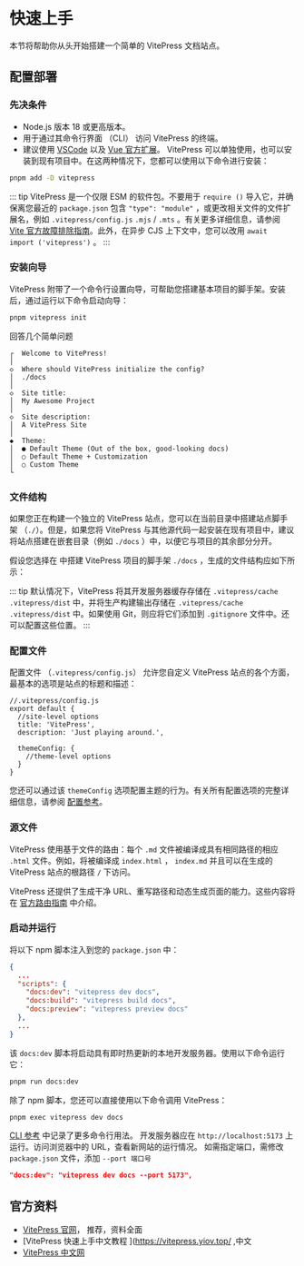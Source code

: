 # 快速上手
本节将帮助你从头开始搭建一个简单的 VitePress 文档站点。
## 配置部署
### 先决条件
- Node.js 版本 18 或更高版本。
- 用于通过其命令行界面 （CLI） 访问 VitePress 的终端。
- 建议使用 [VSCode](https://code.visualstudio.com/) 以及 [Vue 官方扩展](https://marketplace.visualstudio.com/items?itemName=Vue.volar)。
VitePress 可以单独使用，也可以安装到现有项目中。在这两种情况下，您都可以使用以下命令进行安装：
```sh
pnpm add -D vitepress
```
::: tip
VitePress 是一个仅限 ESM 的软件包。不要用于 `require ()` 导入它，并确保离您最近的 `package.json` 包含 `"type": "module"` ，或更改相关文件的文件扩展名，例如 `.vitepress/config.js` `.mjs` / `.mts` 。有关更多详细信息，请参阅 [Vite 官方故障排除指南](http://vitejs.dev/guide/troubleshooting.html#this-package-is-esm-only)。此外，在异步 CJS 上下文中，您可以改用 `await import ('vitepress')` 。
:::

### 安装向导
VitePress 附带了一个命令行设置向导，可帮助您搭建基本项目的脚手架。安装后，通过运行以下命令启动向导：
```sh
pnpm vitepress init
```
回答几个简单问题
```
┌  Welcome to VitePress!
│
◇  Where should VitePress initialize the config?
│  ./docs
│
◇  Site title:
│  My Awesome Project
│
◇  Site description:
│  A VitePress Site
│
◆  Theme:
│  ● Default Theme (Out of the box, good-looking docs)
│  ○ Default Theme + Customization
│  ○ Custom Theme
└
```

### 文件结构
如果您正在构建一个独立的 VitePress 站点，您可以在当前目录中搭建站点脚手架 （`./`）。但是，如果您将 VitePress 与其他源代码一起安装在现有项目中，建议将站点搭建在嵌套目录（例如 `./docs` ）中，以便它与项目的其余部分分开。

假设您选择在 中搭建 VitePress 项目的脚手架 `./docs` ，生成的文件结构应如下所示：

::: tip
默认情况下，VitePress 将其开发服务器缓存存储在 `.vitepress/cache .vitepress/dist` 中，并将生产构建输出存储在 `.vitepress/cache .vitepress/dist` 中。如果使用 Git，则应将它们添加到 `.gitignore` 文件中。还可以配置这些位置。
:::

### 配置文件
配置文件 （`.vitepress/config.js`） 允许您自定义 VitePress 站点的各个方面，最基本的选项是站点的标题和描述：
```JS
//.vitepress/config.js
export default {
  //site-level options
  title: 'VitePress',
  description: 'Just playing around.',

  themeConfig: {
    //theme-level options
  }
}
```
您还可以通过该 `themeConfig` 选项配置主题的行为。有关所有配置选项的完整详细信息，请参阅 [配置参考](https://vitepress.dev/reference/site-config)。

### 源文件
VitePress 使用基于文件的路由：每个 `.md` 文件被编译成具有相同路径的相应 `.html` 文件。例如，将被编译成 `index.html` ， `index.md` 并且可以在生成的 VitePress 站点的根路径 `/` 下访问。

VitePress 还提供了生成干净 URL、重写路径和动态生成页面的能力。这些内容将在 [官方路由指南](https://vitepress.dev/guide/routing) 中介绍。

### 启动并运行
将以下 npm 脚本注入到您的 `package.json` 中：
```json
{
  ...
  "scripts": {
    "docs:dev": "vitepress dev docs",
    "docs:build": "vitepress build docs",
    "docs:preview": "vitepress preview docs"
  },
  ...
}
```
该 `docs:dev` 脚本将启动具有即时热更新的本地开发服务器。使用以下命令运行它：
```sh
pnpm run docs:dev
```
除了 npm 脚本，您还可以直接使用以下命令调用 VitePress：
```sh
pnpm exec vitepress dev docs
```
[CLI 参考](https://vitepress.dev/reference/cli) 中记录了更多命令行用法。
开发服务器应在 `http://localhost:5173` 上运行。访问浏览器中的 URL，查看新网站的运行情况。
如需指定端口，需修改 `package.json` 文件，添加 `--port 端口号`
```json
"docs:dev": "vitepress dev docs --port 5173",
```

## 官方资料
- [VitePress 官网](https://vitepress.dev/)， 推荐，资料全面
- [VitePress 快速上手中文教程 ](https://vitepress.yiov.top/ ,中文
- [VitePress 中文网](https://vitejs.cn/vitepress/)